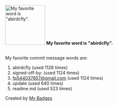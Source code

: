 <img src="https://github.com/my-badges/my-badges/blob/master/src/all-badges/favorite-word/favorite-word.png?raw=true" alt="My favorite word is &quot;abirdcfly&quot;." title="My favorite word is &quot;abirdcfly&quot;." width="128">
<strong>My favorite word is &quot;abirdcfly&quot;.</strong>
<br><br>

My favorite commit message words are:

1. abirdcfly (used 1128 times)
2. signed-off-by: (used 1124 times)
3. <fp544037857@gmail.com> (used 1124 times)
4. update (used 640 times)
5. readme.md (used 523 times)


Created by <a href="https://github.com/my-badges/my-badges">My Badges</a>
